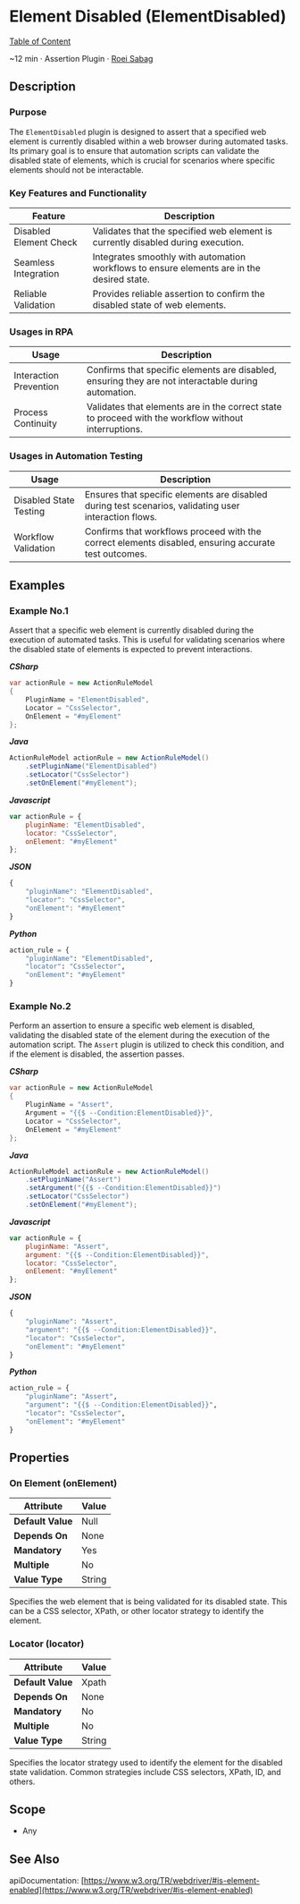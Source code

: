 # Element Disabled (ElementDisabled)

[Table of Content](../Home.md)  

~12 min · Assertion Plugin · [Roei Sabag](https://www.linkedin.com/in/roei-sabag-247aa18/)

## Description

### Purpose

The `ElementDisabled` plugin is designed to assert that a specified web element is currently disabled within a web browser during automated tasks. 
Its primary goal is to ensure that automation scripts can validate the disabled state of elements, which is crucial for scenarios where specific elements should not be interactable.

### Key Features and Functionality

| Feature                | Description                                                                                |
|------------------------|--------------------------------------------------------------------------------------------|
| Disabled Element Check | Validates that the specified web element is currently disabled during execution.           |
| Seamless Integration   | Integrates smoothly with automation workflows to ensure elements are in the desired state. |
| Reliable Validation    | Provides reliable assertion to confirm the disabled state of web elements.                 |

### Usages in RPA

| Usage                  | Description                                                                                          |
|------------------------|------------------------------------------------------------------------------------------------------|
| Interaction Prevention | Confirms that specific elements are disabled, ensuring they are not interactable during automation.  |
| Process Continuity     | Validates that elements are in the correct state to proceed with the workflow without interruptions. |

### Usages in Automation Testing

| Usage                  | Description                                                                                           |
|------------------------|-------------------------------------------------------------------------------------------------------|
| Disabled State Testing | Ensures that specific elements are disabled during test scenarios, validating user interaction flows. |
| Workflow Validation    | Confirms that workflows proceed with the correct elements disabled, ensuring accurate test outcomes.  |

## Examples

### Example No.1

Assert that a specific web element is currently disabled during the execution of automated tasks. 
This is useful for validating scenarios where the disabled state of elements is expected to prevent interactions.

_**CSharp**_

```csharp
var actionRule = new ActionRuleModel
{
    PluginName = "ElementDisabled",
    Locator = "CssSelector",
    OnElement = "#myElement"
};
```

_**Java**_

```java
ActionRuleModel actionRule = new ActionRuleModel()
    .setPluginName("ElementDisabled")
    .setLocator("CssSelector")
    .setOnElement("#myElement");
```

_**Javascript**_

```js
var actionRule = {
    pluginName: "ElementDisabled",
    locator: "CssSelector",
    onElement: "#myElement"
};
```

_**JSON**_

```js
{
    "pluginName": "ElementDisabled",
    "locator": "CssSelector",
    "onElement": "#myElement"
}
```

_**Python**_

```python
action_rule = {
    "pluginName": "ElementDisabled",
    "locator": "CssSelector",
    "onElement": "#myElement"
}
```
### Example No.2

Perform an assertion to ensure a specific web element is disabled, validating the disabled state of the element during the execution of the automation script. 
The `Assert` plugin is utilized to check this condition, and if the element is disabled, the assertion passes.

_**CSharp**_

```csharp
var actionRule = new ActionRuleModel
{
    PluginName = "Assert",
    Argument = "{{$ --Condition:ElementDisabled}}",
    Locator = "CssSelector",
    OnElement = "#myElement"
};
```

_**Java**_

```java
ActionRuleModel actionRule = new ActionRuleModel()
    .setPluginName("Assert")
    .setArgument("{{$ --Condition:ElementDisabled}}")
    .setLocator("CssSelector")
    .setOnElement("#myElement");
```

_**Javascript**_

```js
var actionRule = {
    pluginName: "Assert",
    argument: "{{$ --Condition:ElementDisabled}}",
    locator: "CssSelector",
    onElement: "#myElement"
};
```

_**JSON**_

```js
{
    "pluginName": "Assert",
    "argument": "{{$ --Condition:ElementDisabled}}",
    "locator": "CssSelector",
    "onElement": "#myElement"
}
```

_**Python**_

```python
action_rule = {
    "pluginName": "Assert",
    "argument": "{{$ --Condition:ElementDisabled}}",
    "locator": "CssSelector",
    "onElement": "#myElement"
}
```

## Properties

### On Element (onElement)

| Attribute         | Value             |
|-------------------|-------------------|
| **Default Value** | Null              |
| **Depends On**    | None              |
| **Mandatory**     | Yes               |
| **Multiple**      | No                |
| **Value Type**    | String|Expression |

Specifies the web element that is being validated for its disabled state. 
This can be a CSS selector, XPath, or other locator strategy to identify the element.

### Locator (locator)

| Attribute         | Value             |
|-------------------|-------------------|
| **Default Value** | Xpath             |
| **Depends On**    | None              |
| **Mandatory**     | No                |
| **Multiple**      | No                |
| **Value Type**    | String            |

Specifies the locator strategy used to identify the element for the disabled state validation. 
Common strategies include CSS selectors, XPath, ID, and others.

## Scope

* Any
## See Also

apiDocumentation: [https://www.w3.org/TR/webdriver/#is-element-enabled](https://www.w3.org/TR/webdriver/#is-element-enabled)
